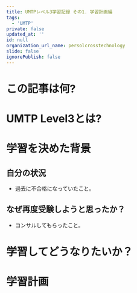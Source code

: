 ```yaml
---
title: UMTPレベル3学習記録 その1. 学習計画編
tags:
  - 'UMTP'
private: false
updated_at: ''
id: null
organization_url_name: persolcrosstechnology
slide: false
ignorePublish: false
---
```

# この記事は何?

# UMTP Level3とは?

# 学習を決めた背景

## 自分の状況
* 過去に不合格になっていたこと。

## なぜ再度受験しようと思ったか？
* コンサルしてもらったこと。

# 学習してどうなりたいか？


# 学習計画

